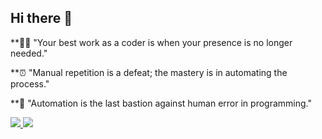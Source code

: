 ## Hi there 👋

**👨‍💻 "Your best work as a coder is when your presence is no longer needed."

**⏰ "Manual repetition is a defeat; the mastery is in automating the process."

**🔧 "Automation is the last bastion against human error in programming."

<a href="https://github.com/InsCure12/GitHub-Language-Stats">
<img src="https://github.com/InsCure12/GitHub-Language-Stats/blob/master/generated/overview.svg#gh-dark-mode-only" />
<img src="https://github.com/InsCure12/GitHub-Language-Stats/blob/master/generated/languages.svg#gh-dark-mode-only" />
</a>
